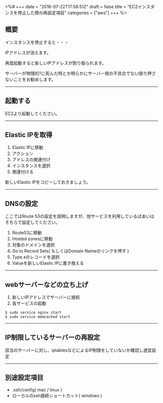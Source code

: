 <%#
+++
date = "2016-07-22T17:58:51Z"
draft = false
title = "EC2インスタンスを停止した際の再設定項目"
categories = ["aws"]
+++
%>

## 概要

インスタンスを停止すると・・・

IPアドレスが消えます。

再度起動すると新しいIPアドレスが割り振られます。

サーバーが物理的?に死んだ時とか明らかにサーバー側の不具合でない限り押さないことをお勧めします。

---

## 起動する

EC2より起動してください。

---

## Elastic IPを取得

1. Elastic IPに移動
2. アクション
3. アドレスの関連付け
4. インスタンスを選択
5. 関連付ける

新しいElastic IPをコピーしておきましょう。

---

## DNSの設定

ここではRoute 53の設定を説明しますが、他サービスを利用しているばあいはそちらで設定してください。

1. Route53に移動
2. Hosted zonesに移動
3. 対象のドメインを選択
4. Go to Record Sets( もしくはDomain Nameのリンクを押す )
5. Type `A`のレコードを選択
6. Valueを新しいElastic IPに書き換える


---

## webサーバーなどの立ち上げ

1. 新しいIPアドレスでサーバーに接続
2. 各サービスの起動

```
$ sudo service nginx start
$ sudo service memcached start
```

---

## IP制限しているサーバーの再設定

該当のサーバーに対し、iptablesなどによるIP制限をしていないか確認し適宜設定

---

## 別途設定項目

+ .ssh/config( mac / linux )
+ ローカルのssh接続ショートカット( windows )
